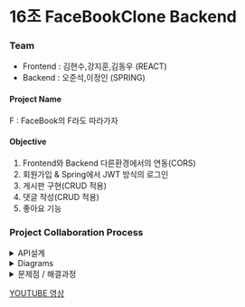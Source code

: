 # 16조 FaceBookClone Backend

### Team
+ Frontend : 김현수,강지훈,김동우 (REACT)
+ Backend :  오준석,이정인 (SPRING)

#### Project Name
F : FaceBook의 F라도 따라가자

#### Objective
1. Frontend와 Backend 다른환경에서의 연동(CORS)
2. 회원가입 & Spring에서 JWT 방식의 로그인
3. 게시판 구현(CRUD 적용)
4. 댓글 작성(CRUD 적용)
5. 좋아요 기능

### Project Collaboration Process
<details markdown = "1">
<summary>
API설계
</summary>
 <div style="width:700px; margin: auto" >

[NOTION](https://www.notion.so/5-0b6bbc932fe3490093273e632f312d9f) 

### 로그인/회원가입
|기능　　　　　|Method|URL|Request|Response|
|---|---|---|---|---|
|로그인|POST|/user/login|{<br>userId: userId<br>pwd: pwd<br>}|{<br>statusCode : 200<br>responseMessage: 로그인 성공<br>jwtToken: jwtToken,<br>userId: userId<br>}|
|회원가입|POST|/user/register|{<br>userId: userId<br>pwd: pwd<br>fistName: fistName<br>lastName: lastName<br>birth: birth<br>sex: sex<br>}|{<br>firstName: firstName<br>lastName: lastName<br>sex: sex<br>birth: birth<br>id: id<br>responseMessage: responseMessage<br>userId: userId<br>statusCode: statusCode<br>result: result<br>}|
|사용자 프로필 이미지 변경|PUT|/user/info<br> optional Header :Authorization="Bearer<br>  eyJhbGciOiJIUzI<br> 1NiJ9.eyJzdWIiOiJy<br> b2NraW5d4cCI6<br> MTYzNDY1MzEwN<br> n0.fR3PrXfjAGWD8<br> 5YaXw9dmXSvXcJ9<br> dBtvnb2sHsS9j_U"|{<br>imageUrl: imageUrl<br>}|{<br>statusCode : 200<br>responseMessage: 사용자 이미지 수정 완료<br>userId: userId<br>imageUrl: imageUrl<br>}|
|사용자 정보 조회|POST|/user/info<br> optional Header :<br>Authorization="Bearer<br> eyJhbGciOiJIUzI1<br>NiJ9.eyJzdWIiOiJy<br>b2NraW5<br>d4cCI6MTYzNDY<br>1MzEwNn0.fR3PrXf<br>jAGWD85YaXw9dmXSvXcJ9<br>dBtvnb2sHsS9j_U"|-|{<br>statusCode : 200<br>responseMessage: 사용자 정보 전달<br>userId: userId<br>firstName: firstName<br>lastName: lastName<br>imageUrl: imageUrl<br>}|
|전체 사용자 정보 조회|GET|/user/list<br>Header :<br> Authorization="Bearer <br> eyJhbGciOiJIUzI1N<br> iJ9.eyJzdWIiO<br> iJyb2NraW5d4cCI6MTYz<br> NDY1MzEwNn0.fR3P<br> rXfjAGWD85YaXw<br> 9dmXSvXcJ9dBtvnb2<br> sHsS9j_U"<br> 토큰 헤더 추가하면<br>  로그인한 유저 정보를<br>  뺀 나머지 유저<br>  정보 전달|-|{<br>statusCode : 200<br>responseMessage: 사용자 리스트 전달<br>users:[{<br>userId: userId<br>firstName: firstName<br>lastName: lastName<br>imageUrl: imageUrl<br>}]<br>}|

### 게시글,댓글
|기능　　　　　|Method|URL|Request|Response|
|---|---|---|---|---|
|게시글 작성|POST|/post|{<br>content: content<br>imageUrl: imageUrl<br>}|{<br>statusCode : 200<br>responseMessage: 게시글 작성 성공<br>}|
|게시글 수정|PUT|/post/{postId}<br>Header :<br>Authorization="Bearer<br> eyJhbGciOiJIUz<br>I1NiJ9.eyJzdWIi<br>OiJyb2NraW5d4<br>cCI6MTYzNDY<br>MzEwNn0.fR3PrX<br>fjAGWD85YaXw9<br>dmXSvXcJ9dBt<br>vnb2sHsS9j_U"|{<br>content: content<br>imageUrl: imageUrl<br>}|{<br>post: {<br>postId: postId<br>content: content<br>imageUrl: imageUrl<br>createdAt: createdAt<br>firstName: firstName<br>lastName: lastName<br>likeCount: likeCount<br>commentCount: commentCount<br>comments: comments<br>liked: liked<br>},<br>responseMessage: <br>responseMessage<br>statusCode: <br>statusCode<br>}|
|게시글 삭제|DELETE|/post/{postId}<br>Header : Authorization="Bearer<br> eyJhbGciOiJIUzI<br>1NiJ9.eyJzdWIiOiJyb<br>2NraW5d4cCI6MTYzNDY1<br>MzEwNn0.fR3PrX<br>fjAGWD85YaXw9dmX<br>SvXcJ9dBtvnb2<br>sHsS9j_U"|-|{<br>statusCode : 200<br>responseMessage: 게시글 삭제 성공<br>}|
|게시글 조회|GET|/post?page=page<br>optional <br>Header : Authorization="Bearer<br> eyJhbGciOiJIUzI1Ni<br>J9.eyJzdWIiOiJ<br>yb2NraW5d4cCI6MTYzND<br>Y1MzEwNn0.fR3PrXf<br>jAGWD85YaXw9dmXS<br>vXcJ9dBtvnb2s<br>HsS9j_U"<br>토큰 헤더 추가하면<br> 로그인한 사용자의<br> 게시글별 좋아요<br> 상태 확인 가능<br>추가하지 않으면 <br>모든 게시글 좋아요<br> 상태 false 및 <br>username = "guest"|-|{<br>statusCode : 200<br>responseMessage: 게시글 조회 성공<br>page: page<br>totalPage: totalPage<br>username: username<br>userImageUrl: userImageUrl<br>posts:[{<br>postId: postId<br>content: content<br>imageUrl: imageUrl<br>createdAt: createdAt<br>firstName: firstName<br>lastName: lastName<br>likeCount: likeCount<br>commentCount: commentCount<br>isLiked: isLiked<br>comments: [{<br>commentId:commentId<br>content:content<br>userImageUrl: userImageUrl<br>createdAt: createdAt<br>userId: userId<br>firstName: firstName<br>lastName: lastName}]<br>}]<br>}|
|댓글삭제|DELETE|/comment/{commentId}<br>Header :<br> Authorization="Bearer <br>eyJhbGciOiJ<br>IUzI1NiJ9.eyJzdW<br>IiOiJyb2Nr<br>aW5d4cCI6MTY<br>NDY1MzEwNn0.f<br>R3PrXfjAGWD85Ya<br>Xw9dmXSvXcJ9d<br>Btvnb2sHsS9j_U"|-|{<br>statusCode : 200<br>responseMessage: 댓글 삭제 성공<br>postId: postId<br>}|
|댓글수정|PUT|/comment/{commentId}<br>Header :<br> Authorization="Bearer<br> eyJhbGciOiJIUzI1Ni<br>J9.eyJzdWIiOiJyb2NraW<br>5d4cCI6MTYzNDY1Mz<br>EwNn0.fR3PrXfjAGWD<br>85YaXw9dmXSvXc<br>J9dBtvnb2sHsS9j_U"|{<br>content: content<br>}|{<br>comment: {<br>commentId: commentId<br>content: content<br>createdAt: createdAt<br>userId: userId<br>userImageUrl: userImageUrl<br>firstName: firstName<br>lastName: lastName<br>},<br>postId: postId<br>responseMessage: 댓글 수정 성공<br>statusCode: 200<br>}|
|댓글작성|POST|/comment<br>Header : <br>Authorization="Bearer<br> eyJhbGciOiJIUzI1N<br>iJ9.eyJzdWIiOiJyb<br>2NraW5d4cCI6MTYzND<br>Y1MzEwNn0.fR3Pr<br>XfjAGWD85YaXw9dm<br>XSvXcJ9dBtvn<br>b2sHsS9j_U"|{<br>content: content<br>postId: postId<br>}|{<br>statusCode : 200<br>responseMessage: 댓글 생성 성공<br>comment: {<br>commentId:commentId<br>content:content<br>userImageUrl: userImageUrl<br>createdAt: createdAt<br>userId: userId<br>firstName: firstName<br>lastName: lastName}<br>}|
|좋아요 변경|POST|/post/{postId}/like<br>Header : <br>Authorization="Bearer<br> eyJhbGciOiJIUzI<br>1NiJ9.eyJzdWIiOiJyb<br>2NraW5d4cCI6MTYzNDY<br>1MzEwNn0.fR3PrXfj<br>AGWD85YaXw9dmXSvX<br>cJ9dBtvnb2sHsS9j_U"|-|{<br>isLiked: isLiked<br>statusCode : 200<br>responseMessage: 좋아요 변경 성공<br>}|



 </div></details>

<details markdown = "1">
<summary>
Diagrams
</summary>
 <div>
<img src= "https://media.vlpt.us/images/junseokoo/post/982e77ed-0fde-4d5b-8dcd-3ddfed639e69/image.png">
 </div></details>


<details markdown = "1">
<summary>
문제점 / 해결과정
</summary>

 - ####CORS Origin '*'을 했는데 왜 CORS 에러가 발생할까?

    #### CORS
+ Cross-origin resource sharing(CORS)는 최초에 리소스를 제공한 출처(origin)와 다른 출처의 리소스를 요청하는 경우(cross-origin 요청), 특정 HTTP header를 사용하여 웹 애플리케이션의 cross-origin 요청을 브라우저가 제한적으로 허용하는 정책입니다.
+ 프론트 측에서 CORS를 전부 허용해달라고 요청을 했었습니다. 그래서 Access-Control-Allow-Orign 에 *을 줬는데 CORS에러가 떠서
  Webconfig에 있는 addCorsMappings 를 WebSecurityConfig에 옮겨서도 해봤지만 똑같이 CORS에러가 떠서 Access-Control-Allow-Origin에대해 구글링해서 해답을 찾았습니다. 그이유는 아래와 같습니다.
+ Access-Control-Allow-Origin: *와 Access-Control-Allow-Credentials: true는 함께 사용할 수 없다.
  CORS는 응답이 Access-Control-Allow-Credentials: true 을 가질 경우, Access-Controll-Allow-Origin의 값으로 *를 사용하지 못하게 막고 있습니다.
+ Access-Control-Allow-Credentials: true를 사용하는 경우는 사용자 인증이 필요한 리소스 접근이 필요한 경우인데, 만약 Access-Control-Allow-Origin: *를 허용한다면, CSRF 공격에 매우 취약해져 악의적인 사용자가 인증이 필요한 리소스를 마음대로 접근할 수 있습니다. 그렇기 때문에 CORS 정책에서 아예 동작하지 않도록 막아버린 것입니다.
+ Access-Contorl-Allow-Credentials: true인 경우에는 반드시 Access-Control-Allow-Origin의 값이 하나의 origin 값으로 명시되어 있어야 정상적으로 동작합니다.

  참고 : https://velog.io/@logqwerty/CORS

 - ####단위 테스트를 어떻게 작성해야 할까? </h4>
    BUILD-OPERATE-CHECK 패턴 : 테스트 자료를 만들고 조작하고 결과를 확인하는 세 부분으로 테스트 코드 나누어 가독성을 높여준다. <br>
   테스트 개념을 최소화 : 하나의 테스트 메서드는 하나의 개념만 테스트하고 하나의 개념 당 assert 문 수를 최소로 줄여야 한다. <br>
   <br>

    FIRST 규칙 <br>
Fast : 테스트는 자주 돌릴 수 있을 정도로 빨라야 한다.  <br>
Independent : 각 테스트는 서로 의존해서는 안된다. <br>
Repeatable : 테스트는 어떤 환경에서도 반복 가능해야 한다. <br>
Self-Validating : 테스트가 스스로 성공과 실패를 가늠하여 결과를 내야한다. 다른 수작업이 없어야 한다. <br>
Timely : 테스트는 적시에 작성해야 한다. 단위 테스트는 실제 코드를 구현하기 직전에 구현한다. <br>
   <br>
    기타 <br>
BDDMockito를 사용하면 mockito 에 비해서 given-when-then 패턴에 맞게 더 직관적으로 작성할 수 있었습니다. <br>
AssertJ의 assertThat()은 Junit에서 제공하는 assertThat() 보다 then 구간을 더 간결하게 작성할 수 있었습니다.<br>
   <br>
    참고 : https://www.baeldung.com/introduction-to-assertj <br>
,https://jojoldu.tistory.com/34 <br>
,https://docs.spring.io/spring-framework/docs/current/reference/html/testing.html#spring-mvc-test-async-requests <br>
,클린 코드 <br>

 - ####컨트롤러 단위 테스트 작성중 @AuthenticationPrincipal은 어떻게 사용할까? </h4>
    커스텀 UserDetails 객체를 만들고
    ```
    testUser = new User(requestDto);
    mockUserDetails = new UserDetailsImpl(testUser);
    ```
   SecurityContext에 담으면 테스트 실행시 실제 코드에서 사용되는 @AuthenticationPrincipal에 위에서 생성한 커스텀 UserDetails 객체가 주입되어 사용됩니다. 
    ```
   private void authenticated() {
        Authentication authentication = new UsernamePasswordAuthenticationToken(mockUserDetails, "", mockUserDetails.getAuthorities());
        securityContext = SecurityContextHolder.getContext();
        securityContext.setAuthentication(authentication);
    }
   ```

    참고 : https://newbedev.com/spring-test-security-how-to-mock-authentication
</details>
 
[YOUTUBE 영상](http://youtube.com) 